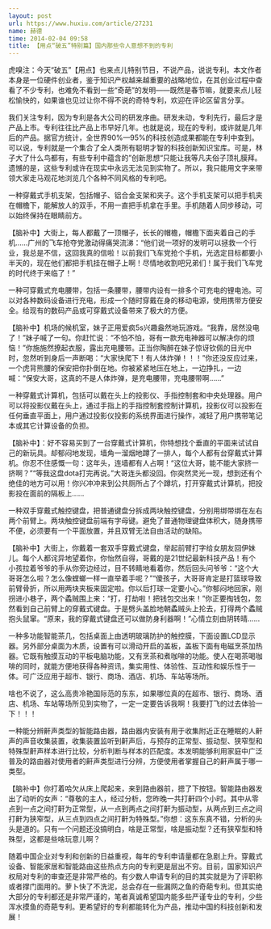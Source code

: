 ```yaml
---
layout: post
url: https://www.huxiu.com/article/27231
name: 赫德
time: 2014-02-04 09:58
title: 【用点“破五”特别篇】国内那些令人意想不到的专利
---
```

虎嗅注：今天“破五”【用点】也来点儿特别节目，不说产品，说说专利。本文作者本身是一位硬件创业者，鉴于知识产权越来越重要的战略地位，在其创业过程中查看了不少专利，也难免不看到一些“奇葩”的发明——既然是春节嘛，就要来点儿轻松愉快的，如果谁也见过让你不得不说的奇特专利，欢迎在评论区留言分享。

我们关注专利，因为专利是各大公司的研发序曲。研发未动，专利先行，最后才是产品上市。专利往往比产品上市早好几年。也就是说，现在的专利，或许就是几年后的产品。据官方统计，全世界90%—95%的科技创造成果都能在专利中查到。可以说，专利就是一个集合了全人类所有聪明才智的科技创新知识宝库。可是，林子大了什么鸟都有，有些专利中蕴含的”创新思想“只能让我等凡夫俗子顶礼膜拜。遗憾的是，这些专利或许在现实中永远无法见到实物了。所以，我只能用文字来带领大家走马观花地浏览几个各种不同风格的专利吧。

一种穿戴式手机支架，包括帽子、铝合金支架和夹子。这个手机支架可以把手机夹在帽檐下，能解放人的双手，不用一直把手机拿在手里。手机随着人同步移动，可以始终保持在眼睛前方。

【脑补中】大街上，每人都戴了一顶帽子，长长的帽檐，帽檐下面夹着自己的手机……广州的飞车抢夺党激动得痛哭流涕：“他们说一项好的发明可以拯救一个行业，我总是不信，这回我真的信啦！以前我们飞车党抢个手机，光选定目标都要小半天的，现在他们都把手机挂在帽子上啊！尽情地收割吧兄弟们！属于我们飞车党的时代终于来临了！”

一种可穿戴式充电腰带，包括一条腰带，腰带内设有一排多个可充电的锂电池。可以对各种数码设备进行充电，形成一个随时穿戴在身的移动电源，使用携带方便安全。给现有的数码产品或可穿戴式设备带来了极大的方便。

【脑补中】机场的候机室，妹子正用爱疯5s兴趣盎然地玩游戏。“我靠，居然没电了！”妹子喊了一句。你赶忙说：“不怕不怕，哥有一款充电神器可以解决你的烦恼！”你施施然撩起衣服，露出充电腰带。正当你陶醉在妹子惊讶钦佩的目光中时，忽然听到身后一声断喝：“大家快爬下！有人体炸弹！！！”你还没反应过来，一个虎背熊腰的保安把你扑倒在地。你被紧紧地压在地上，一边挣扎，一边喊：“保安大哥，这真的不是人体炸弹，是充电腰带，充电腰带啊……”

一种穿戴式计算机，包括可以戴在头上的投影仪、手指控制套和中央处理器。用户可以将投影仪戴在头上，通过手指上的手指控制套控制计算机，投影仪可以投影在任何垂直平面上，用户通过投影仪投影的系统界面进行操作，减轻了用户携带笔记本或其它计算设备的负担。

【脑补中】：好不容易买到了一台穿戴式计算机，你特想找个垂直的平面来试试自己的新玩具。却郁闷地发现，墙角一溜烟地蹲了一排人，每个人都有台穿戴式计算机。你忍不住感慨一句：这年头，连墙都有人占啊！“这位大哥，能不能大家挤一挤啊？”“等我这盘dota打完再说。”大哥连头都没回。你突然灵光一现，想到还有个绝佳的地方可以用！你兴冲冲来到公共厕所占了个蹲坑，打开穿戴式计算机，把投影投在面前的隔板上……

一种双手穿戴式触控键盘，把普通键盘分拆成两块触控键盘，分别用绑带绑在左右两个前臂上。两块触控键盘前端有字母键。避免了普通物理键盘体积大，随身携带不便，必须要有一个平面放置，并且双臂无法自由活动的缺陷。

【脑补中】大街上，你戴着一套双手穿戴式键盘，举起前臂打字给女朋友回伊妹儿。每个人都诧异地望着你，你怡然自得，哥戴的是21世纪最新科技产品！有个小孩拉着爷爷的手从你旁边经过，目不转睛地看着你，然后回头问爷爷：“这个大哥哥怎么啦？怎么像螳螂一样一直举着手呢？”“傻孩子，大哥哥肯定是打篮球导致前臂骨折，所以用两块夹板来固定啦。你以后打球一定要小心。”你郁闷地回家，刚拐进小巷子，两个蟊贼围上来：“打，打劫啦！把钱包交出来！”你正要掏钱包，忽然看到自己前臂上的穿戴式键盘。于是劈头盖脸地朝蟊贼头上抡去，打得两个蟊贼抱头鼠窜。“原来，我的穿戴式键盘还可以做防身利器啊！”心情立刻由阴转晴……

一种多功能智能茶几，包括桌面上由透明玻璃防护的触控膜，下面设置LCD显示器。另外部分桌面为木质，设置有可以滑动开启的盖板，盖板下面有电磁烹茶加热器。它既有触摸互动的平板电脑功能，又有烹茶和煮咖啡的功能。使人在喝茶喝咖啡的同时，就能方便地获得各种资讯，集实用性、体验性、互动性和娱乐性于一体。可广泛应用于超市、银行、商场、酒店、机场、车站等场所。

啥也不说了，这么高贵冷艳国际范的东东，如果哪位真的在超市、银行、商场、酒店、机场、车站等场所见到实物了，一定一定要告诉我啊！我要打飞的过去体验一下！！！

一种能分辨鼾声类型的智能路由器，路由器内安装有用于收集附近正在睡眠的人鼾声的声音收集装置，收集装置监听到鼾声后，与预存的正常型、振动型、狭窄型和特殊型鼾声样本进行比较，分析判断与样本的匹配度。本发明能够利用家庭中广泛普及的路由器对使用者的鼾声类型进行分辨，方便使用者掌握自己的鼾声属于哪一类型。

【脑补中】你打着哈欠从床上爬起来，来到路由器前，摁了下按钮。智能路由器发出了动听的女声：“尊敬的主人，经过分析，您昨晚一共打鼾四个小时。其中从零点到一点之间打鼾为正常型，从一点到两点之间打鼾为振动型，从两点到三点之间打鼾为狭窄型，从三点到四点之间打鼾为特殊型。”你想：这东东真不错，分析的头头是道的。只有一个问题还没搞明白，啥是正常型，啥是振动型？还有狭窄型和特殊型，这都是些啥玩意儿啊？

随着中国企业对专利和创新的日益重视，每年的专利申请量都在急剧上升。穿戴式设备、智能家居和智能路由这些热点方向的专利更是层出不穷。目前，国家知识产权局对专利的审查还是非常严格的。有少数人申请专利的目的其实就是为了评职称或者撑门面用的。萝卜快了不洗泥，总会存在一些漏网之鱼的奇葩专利。但其实绝大部分的专利都还是非常严谨的，笔者真诚希望国内能多些严谨专业的专利，少些浑水摸鱼的奇葩专利。更希望好的专利都能转化为产品，推动中国的科技创新和发展！

